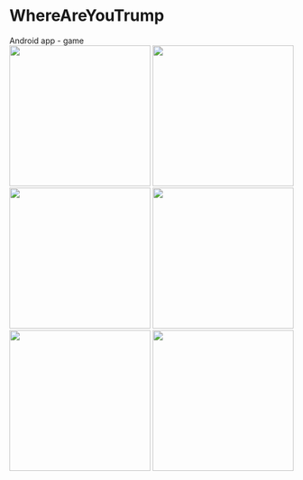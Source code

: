 # WhereAreYouTrump
Android app - game<br/>
<img src="https://github.com/BatuhanAydonerDev/WhereAreYouTrump/blob/master/Pictures%20Of%20Where%20Are%20You%20Trump/Screenshot_20180810-212325.png" width="250" height="250">
<img src="https://github.com/BatuhanAydonerDev/WhereAreYouTrump/blob/master/Pictures%20Of%20Where%20Are%20You%20Trump/Screenshot_20180811-124620.png" width="250" height="250">
<img src="https://github.com/BatuhanAydonerDev/WhereAreYouTrump/blob/master/Pictures%20Of%20Where%20Are%20You%20Trump/Screenshot_20180811-124625.png" width="250" height="250">
<img src="https://github.com/BatuhanAydonerDev/WhereAreYouTrump/blob/master/Pictures%20Of%20Where%20Are%20You%20Trump/Screenshot_20180811-124634.png" width="250" height="250">
<img src="https://github.com/BatuhanAydonerDev/WhereAreYouTrump/blob/master/Pictures%20Of%20Where%20Are%20You%20Trump/Screenshot_20180811-124639.png" width="250" height="250">
<img src="https://github.com/BatuhanAydonerDev/WhereAreYouTrump/blob/master/Pictures%20Of%20Where%20Are%20You%20Trump/Screenshot_20180811-132654.png" width="250" height="250">
